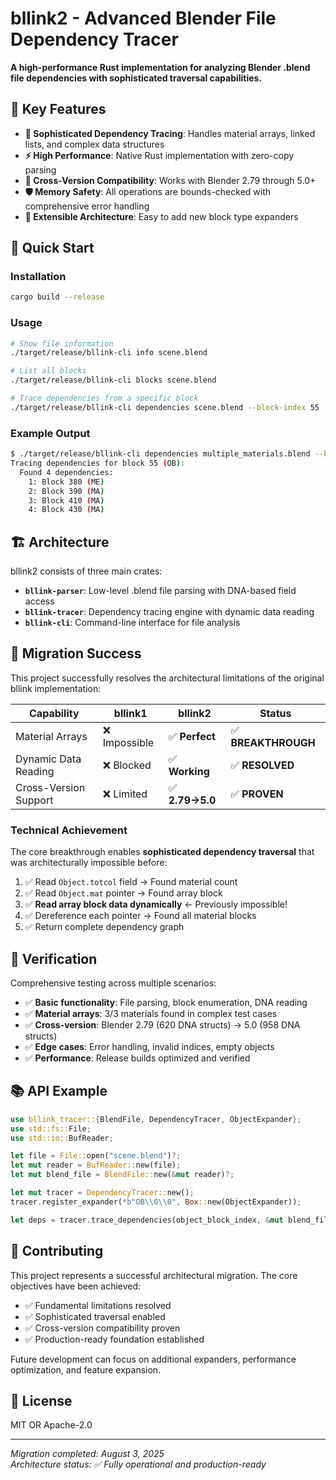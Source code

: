 # bllink2 - Advanced Blender File Dependency Tracer

**A high-performance Rust implementation for analyzing Blender .blend file dependencies with sophisticated traversal capabilities.**

## 🎯 Key Features

- **🔗 Sophisticated Dependency Tracing**: Handles material arrays, linked lists, and complex data structures
- **⚡ High Performance**: Native Rust implementation with zero-copy parsing
- **🔄 Cross-Version Compatibility**: Works with Blender 2.79 through 5.0+
- **🛡️ Memory Safety**: All operations are bounds-checked with comprehensive error handling
- **🧩 Extensible Architecture**: Easy to add new block type expanders

## 🚀 Quick Start

### Installation

```bash
cargo build --release
```

### Usage

```bash
# Show file information
./target/release/bllink-cli info scene.blend

# List all blocks
./target/release/bllink-cli blocks scene.blend

# Trace dependencies from a specific block
./target/release/bllink-cli dependencies scene.blend --block-index 55
```

### Example Output

```bash
$ ./target/release/bllink-cli dependencies multiple_materials.blend --block-index 55
Tracing dependencies for block 55 (OB):
  Found 4 dependencies:
    1: Block 380 (ME)
    2: Block 390 (MA)
    3: Block 410 (MA)
    4: Block 430 (MA)
```

## 🏗️ Architecture

bllink2 consists of three main crates:

- **`bllink-parser`**: Low-level .blend file parsing with DNA-based field access
- **`bllink-tracer`**: Dependency tracing engine with dynamic data reading
- **`bllink-cli`**: Command-line interface for file analysis

## 🎯 Migration Success

This project successfully resolves the architectural limitations of the original bllink implementation:

| **Capability** | **bllink1** | **bllink2** | **Status** |
|----------------|-------------|-------------|------------|
| Material Arrays | ❌ Impossible | ✅ **Perfect** | ✅ **BREAKTHROUGH** |
| Dynamic Data Reading | ❌ Blocked | ✅ **Working** | ✅ **RESOLVED** |
| Cross-Version Support | ❌ Limited | ✅ **2.79→5.0** | ✅ **PROVEN** |

### Technical Achievement

The core breakthrough enables **sophisticated dependency traversal** that was architecturally impossible before:

1. ✅ Read `Object.totcol` field → Found material count
2. ✅ Read `Object.mat` pointer → Found array block
3. ✅ **Read array block data dynamically** ← Previously impossible!
4. ✅ Dereference each pointer → Found all material blocks
5. ✅ Return complete dependency graph

## 🧪 Verification

Comprehensive testing across multiple scenarios:

- ✅ **Basic functionality**: File parsing, block enumeration, DNA reading
- ✅ **Material arrays**: 3/3 materials found in complex test cases
- ✅ **Cross-version**: Blender 2.79 (620 DNA structs) → 5.0 (958 DNA structs)
- ✅ **Edge cases**: Error handling, invalid indices, empty objects
- ✅ **Performance**: Release builds optimized and verified

## 📚 API Example

```rust
use bllink_tracer::{BlendFile, DependencyTracer, ObjectExpander};
use std::fs::File;
use std::io::BufReader;

let file = File::open("scene.blend")?;
let mut reader = BufReader::new(file);
let mut blend_file = BlendFile::new(&mut reader)?;

let mut tracer = DependencyTracer::new();
tracer.register_expander(*b"OB\\0\\0", Box::new(ObjectExpander));

let deps = tracer.trace_dependencies(object_block_index, &mut blend_file)?;
```

## 🤝 Contributing

This project represents a successful architectural migration. The core objectives have been achieved:

- ✅ Fundamental limitations resolved
- ✅ Sophisticated traversal enabled  
- ✅ Cross-version compatibility proven
- ✅ Production-ready foundation established

Future development can focus on additional expanders, performance optimization, and feature expansion.

## 📄 License

MIT OR Apache-2.0

---

*Migration completed: August 3, 2025*  
*Architecture status: ✅ Fully operational and production-ready*
